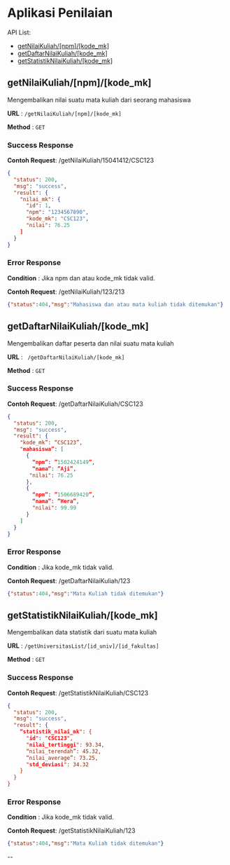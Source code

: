 # Aplikasi Penilaian


API List:
* [getNilaiKuliah/[npm]/[kode_mk]](#getnilaikuliah)
* [getDaftarNilaiKuliah/[kode_mk]](#getdaftarnilaikuliah)
* [getStatistikNilaiKuliah/[kode_mk]](#getstatistiknilaikuliah)

## getNilaiKuliah/[npm]/[kode_mk]

Mengembalikan nilai suatu mata kuliah dari seorang mahasiswa

**URL** : `/getNilaiKuliah/[npm]/[kode_mk]`

**Method** : `GET`

### Success Response

**Contoh Request**: /getNilaiKuliah/15041412/CSC123

```json
{
  "status": 200,
  "msg": "success",
  "result": {
    "nilai_mk": {
      "id": 1,
      "npm": "1234567890",
      "kode_mk": "CSC123",
      "nilai": 76.25
    ]
  }
}
```
### Error Response

**Condition** :  Jika npm dan atau kode_mk tidak valid.

**Contoh Request**: /getNilaiKuliah/123/213

```json
{"status":404,"msg":"Mahasiswa dan atau mata kuliah tidak ditemukan"}
```

## getDaftarNilaiKuliah/[kode_mk]

Mengembalikan daftar peserta dan nilai suatu mata kuliah

**URL** : ` /getDaftarNilaiKuliah/[kode_mk]`

**Method** : `GET`

### Success Response

**Contoh Request**: /getDaftarNilaiKuliah/CSC123

```json
{
  "status": 200,
  "msg": "success",
  "result": {
    "kode_mk”: “CSC123”,
    "mahasiswa”: [
      {
        “npm”: ”1502424149”,
        “nama”: ”Aji”,
       "nilai": 76.25
      },
      {
        “npm”: ”1506689420”,
        “nama”: ”Hera”,
        "nilai": 99.99
      }
    ]
  }
}
```
### Error Response

**Condition** :  Jika kode_mk tidak valid.

**Contoh Request**: /getDaftarNilaiKuliah/123

```json
{"status":404,"msg":"Mata Kuliah tidak ditemukan"}
```

## getStatistikNilaiKuliah/[kode_mk]

Mengembalikan data statistik dari suatu mata kuliah

**URL** : `/getUniversitasList/[id_univ]/[id_fakultas]`

**Method** : `GET`

### Success Response
**Contoh Request**: /getStatistikNilaiKuliah/CSC123

```json
{
  "status": 200,
  "msg": "success",
  "result": {
    “statistik_nilai_mk": {
      "id": "CSC123",
      "nilai_tertinggi": 93.34,
      “nilai_terendah”: 45.32,
      “nilai_average”: 73.25,
      "std_deviasi": 34.32
    }
  }
}
```

### Error Response

**Condition** : Jika kode_mk tidak valid.

**Contoh Request**: /getStatistikNilaiKuliah/123

```json
{"status":404,"msg":"Mata Kuliah tidak ditemukan"}
```
--
